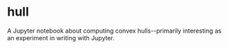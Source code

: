 # hull
A Jupyter notebook about computing convex hulls--primarily interesting as an experiment in writing with Jupyter.
